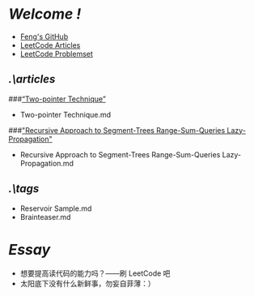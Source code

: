 # <i>Welcome !</i>
 - [Feng's GitHub](https://github.com/felixfqiu)
 - [LeetCode Articles](https://leetcode.com/articles/)
 - [LeetCode Problemset](https://leetcode.com/problemset/algorithms/)

## <i>.\articles</i>
###[“Two-pointer Technique”](https://leetcode.com/articles/two-pointer-technique/)
 - Two-pointer Technique.md

###["Recursive Approach to Segment-Trees Range-Sum-Queries Lazy-Propagation"](https://leetcode.com/articles/recursive-approach-segment-trees-range-sum-queries-lazy-propagation/#bonus)
 - Recursive Approach to Segment-Trees Range-Sum-Queries Lazy-Propagation.md

## <i>.\tags</i>
 - Reservoir Sample.md
 - Brainteaser.md

# <i>Essay</i>
 - 想要提高读代码的能力吗？——刷 LeetCode 吧
 - 太阳底下没有什么新鲜事，勿妄自菲薄：）